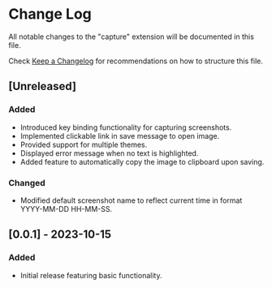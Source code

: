 # Change Log

All notable changes to the "capture" extension will be documented in this file.

Check [Keep a Changelog](http://keepachangelog.com/) for recommendations on how to structure this file.

## [Unreleased]

### Added

- Introduced key binding functionality for capturing screenshots.
- Implemented clickable link in save message to open image.
- Provided support for multiple themes.
- Displayed error message when no text is highlighted.
- Added feature to automatically copy the image to clipboard upon saving.

### Changed

- Modified default screenshot name to reflect current time in format YYYY-MM-DD HH-MM-SS.

## [0.0.1] - 2023-10-15

### Added

- Initial release featuring basic functionality.
